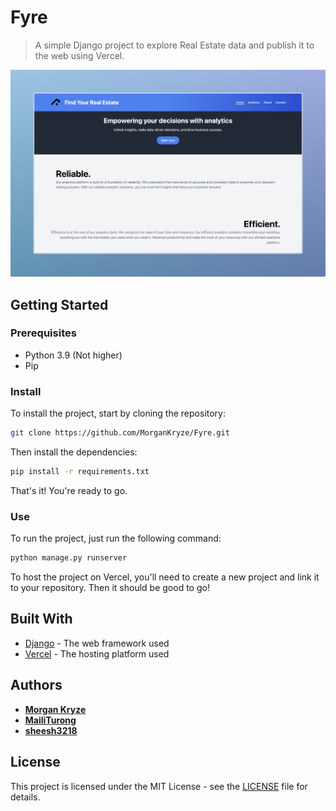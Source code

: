 # Fyre

> A simple Django project to explore Real Estate data and publish it to the web using Vercel.

[![Fyre](assets/img/demo.jpeg)](https://fyre-git-main-morgankryzes-projects.vercel.app/)

## Getting Started

### Prerequisites

- Python 3.9 (Not higher)
- Pip

### Install

To install the project, start by cloning the repository:

```bash
git clone https://github.com/MorganKryze/Fyre.git
```

Then install the dependencies:

```bash
pip install -r requirements.txt
```

That's it! You're ready to go.

### Use

To run the project, just run the following command:

```bash
python manage.py runserver
```

To host the project on Vercel, you'll need to create a new project and link it to your repository. Then it should be good to go!

## Built With

- [Django](https://www.djangoproject.com/) - The web framework used
- [Vercel](https://vercel.com/) - The hosting platform used

## Authors

- [**Morgan Kryze**](https://github.com/MorganKryze)
- [**MailiTurong**](https://github.com/MailiTruong)
- [**sheesh3218**](https://github.com/sheesh3218)

## License

This project is licensed under the MIT License - see the [LICENSE](LICENSE) file for details.

